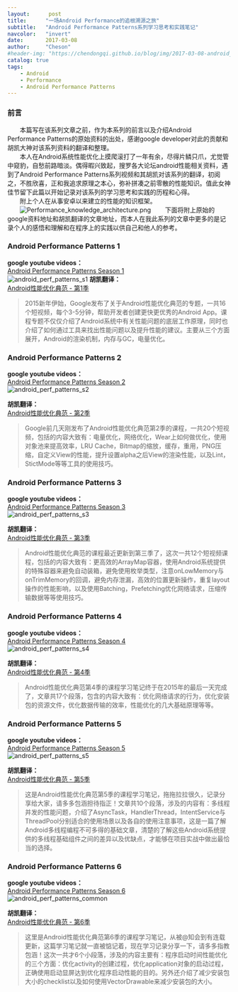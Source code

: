 ```yaml
---
layout:      post
title:      "一场Android Performance的追根溯源之旅"
subtitle:   "Android Performance Patterns系列学习思考和实践笔记"
navcolor:   "invert"
date:       2017-03-08
author:     "Cheson"
#header-img: "https://chendongqi.github.io/blog/img/2017-03-08-android_perf_patterns_overview/android_perf_patterns_common.png"
catalog: true
tags:
    - Android
    - Performance
    - Android Performance Patterns
---
```


### 前言
  本篇写在该系列文章之前，作为本系列的前言以及介绍Android Performance Patterns的原始资料的出处，感谢google developer对此的贡献和胡凯大神对该系列资料的翻译和整理。    
  本人在Android系统性能优化上摸爬滚打了一年有余，尽得片鳞只爪，尤觉管中窥豹，自愁前路暗淡。偶得暇兴致起，搜罗各大论坛android性能相关资料，遇到了Android Performance Patterns系列视频和其胡凯对该系列的翻译，初阅之，不胜欣喜，正和我追求原理之本心，弥补拼凑之前零散的性能知识。值此女神佳节留下此篇以开始记录对该系列的学习思考和实践的历程和心得。   
  附上个人在从事安卓以来建立的性能的知识框架。  
  ![Performance_knowledge_architecture.png](https://chendongqi.github.io/blog/img/2017-03-08-android_perf_patterns_overview/Performance_knowledge_architecture.png)
  下面将附上原始的google资料地址和胡凯翻译的文章地址，而本人在我此系列的文章中更多的是记录个人的感悟和理解和在程序上的实践以供自己和他人的参考。    

### Android Performance Patterns 1

**google youtube videos：**     
[Android Performance Patterns Season 1](https://www.youtube.com/playlist?list=PLWz5rJ2EKKc9CBxr3BVjPTPoDPLdPIFCE)    
![android_perf_patterns_s1](https://chendongqi.github.io/blog/img/2017-03-08-android_perf_patterns_overview/android_perf_patterns_s1.png)
**胡凯翻译：**    
[Android性能优化典范 - 第1季](http://hukai.me/android-performance-patterns/)
> 2015新年伊始，Google发布了关于Android性能优化典范的专题，一共16个短视频，每个3-5分钟，帮助开发者创建更快更优秀的Android App。课程专题不仅仅介绍了Android系统中有关性能问题的底层工作原理，同时也介绍了如何通过工具来找出性能问题以及提升性能的建议。主要从三个方面展开，Android的渲染机制，内存与GC，电量优化。    

### Android Performance Patterns 2

**google youtube videos：**     
[Android Performance Patterns Season 2](https://www.youtube.com/playlist?list=PLWz5rJ2EKKc9CBxr3BVjPTPoDPLdPIFCE)    
![android_perf_patterns_s2](https://chendongqi.github.io/blog/img/2017-03-08-android_perf_patterns_overview/android_perf_patterns_s2.png)

**胡凯翻译：**    
[Android性能优化典范 - 第2季](http://hukai.me/android-performance-patterns-season-2/)
> Google前几天刚发布了Android性能优化典范第2季的课程，一共20个短视频，包括的内容大致有：电量优化，网络优化，Wear上如何做优化，使用对象池来提高效率，LRU Cache，Bitmap的缩放，缓存，重用，PNG压缩，自定义View的性能，提升设置alpha之后View的渲染性能，以及Lint，StictMode等等工具的使用技巧。    

### Android Performance Patterns 3

**google youtube videos：**     
[Android Performance Patterns Season 3](https://www.youtube.com/playlist?list=PLWz5rJ2EKKc9CBxr3BVjPTPoDPLdPIFCE)    
![android_perf_patterns_s3](https://chendongqi.github.io/blog/img/2017-03-08-android_perf_patterns_overview/android_perf_patterns_s3.png)

**胡凯翻译：**    
[Android性能优化典范 - 第3季](http://hukai.me/android-performance-patterns-season-3/)
> Android性能优化典范的课程最近更新到第三季了，这次一共12个短视频课程，包括的内容大致有：更高效的ArrayMap容器，使用Android系统提供的特殊容器来避免自动装箱，避免使用枚举类型，注意onLowMemory与onTrimMemory的回调，避免内存泄漏，高效的位置更新操作，重复layout操作的性能影响，以及使用Batching，Prefetching优化网络请求，压缩传输数据等等使用技巧。    

### Android Performance Patterns 4

**google youtube videos：**     
[Android Performance Patterns Season 4](https://www.youtube.com/playlist?list=PLWz5rJ2EKKc9CBxr3BVjPTPoDPLdPIFCE)    
![android_perf_patterns_s4](https://chendongqi.github.io/blog/img/2017-03-08-android_perf_patterns_overview/android_perf_patterns_s4.png)

**胡凯翻译：**    
[Android性能优化典范 - 第4季](http://hukai.me/android-performance-patterns-season-4/)
> Android性能优化典范第4季的课程学习笔记终于在2015年的最后一天完成了，文章共17个段落，包含的内容大致有：优化网络请求的行为，优化安装包的资源文件，优化数据传输的效率，性能优化的几大基础原理等等。   

### Android Performance Patterns 5

**google youtube videos：**     
[Android Performance Patterns Season 5](https://www.youtube.com/playlist?list=PLWz5rJ2EKKc9CBxr3BVjPTPoDPLdPIFCE)    
![android_perf_patterns_s5](https://chendongqi.github.io/blog/img/2017-03-08-android_perf_patterns_overview/android_perf_patterns_s5.png)

**胡凯翻译：**    
[Android性能优化典范 - 第5季](http://hukai.me/android-performance-patterns-season-5/)
> 这是Android性能优化典范第5季的课程学习笔记，拖拖拉拉很久，记录分享给大家，请多多包涵担待指正！文章共10个段落，涉及的内容有：多线程并发的性能问题，介绍了AsyncTask，HandlerThread，IntentService与ThreadPool分别适合的使用场景以及各自的使用注意事项，这是一篇了解Android多线程编程不可多得的基础文章，清楚的了解这些Android系统提供的多线程基础组件之间的差异以及优缺点，才能够在项目实战中做出最恰当的选择。     

### Android Performance Patterns 6

**google youtube videos：**     
[Android Performance Patterns Season 6](https://www.youtube.com/playlist?list=PLWz5rJ2EKKc9CBxr3BVjPTPoDPLdPIFCE)    
![android_perf_patterns_common](https://chendongqi.github.io/blog/img/2017-03-08-android_perf_patterns_overview/android_perf_patterns_common.png)

**胡凯翻译：**    
[Android性能优化典范 - 第6季](http://hukai.me/android-performance-patterns-season-6/)
> 这里是Android性能优化典范第6季的课程学习笔记，从被@知会到有连载更新，这篇学习笔记就一直被惦记着，现在学习记录分享一下，请多多指教包涵！这次一共才6个小段落，涉及的内容主要有：程序启动时间性能优化的三个方面：优化activity的创建过程，优化application对象的启动过程，正确使用启动显屏达到优化程序启动性能的目的。另外还介绍了减少安装包大小的checklist以及如何使用VectorDrawable来减少安装包的大小。         
